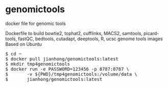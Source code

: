 # genomictools
docker file for genomic tools

Dockerfile to build bowtie2, tophat2, cufflinks, MACS2, samtools, 
picard-tools, fastQC, bedtools, cutadapt, deeptools, 
R, ucsc genome tools
images
Based on Ubuntu

<pre>
$ cd ~
$ docker pull jianhong/genomictools:latest
$ mkdir tmp4genomictools
$ docker run -e PASSWORD=123456 -p 8787:8787 \
$       -v ${PWD}/tmp4genomictools:/volume/data \
$       jianhong/genomictools:latest

</pre>
